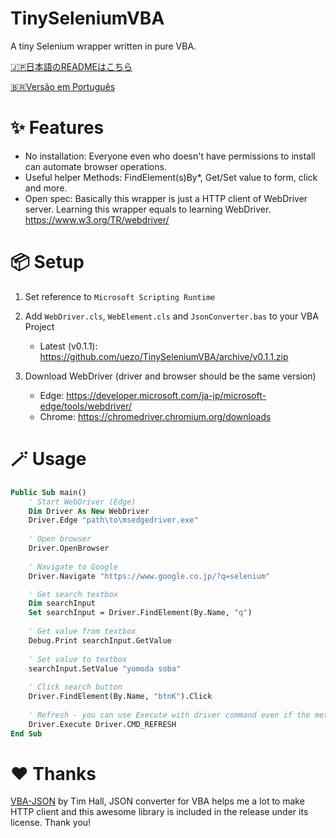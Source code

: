 # TinySeleniumVBA

A tiny Selenium wrapper written in pure VBA.

[🇯🇵日本語のREADMEはこちら](https://github.com/uezo/TinySeleniumVBA/blob/main/README.ja.md)

[🇧🇷Versão em Português](https://github.com/tdmsoares/TinySeleniumVBA/blob/ReadmeInPortuguese/README.pt.md)


# ✨ Features

- No installation: Everyone even who doesn't have permissions to install can automate browser operations.
- Useful helper Methods: FindElement(s)By*, Get/Set value to form, click and more.
- Open spec: Basically this wrapper is just a HTTP client of WebDriver server. Learning this wrapper equals to learning WebDriver.
https://www.w3.org/TR/webdriver/


# 📦 Setup

1. Set reference to `Microsoft Scripting Runtime`

1. Add `WebDriver.cls`, `WebElement.cls` and `JsonConverter.bas` to your VBA Project
    - Latest (v0.1.1): https://github.com/uezo/TinySeleniumVBA/archive/v0.1.1.zip

1. Download WebDriver (driver and browser should be the same version)
    - Edge: https://developer.microsoft.com/ja-jp/microsoft-edge/tools/webdriver/
    - Chrome: https://chromedriver.chromium.org/downloads

# 🪄 Usage

```vb
Public Sub main()
    ' Start WebDriver (Edge)
    Dim Driver As New WebDriver
    Driver.Edge "path\to\msedgedriver.exe"
    
    ' Open browser
    Driver.OpenBrowser
    
    ' Navigate to Google
    Driver.Navigate "https://www.google.co.jp/?q=selenium"

    ' Get search textbox
    Dim searchInput
    Set searchInput = Driver.FindElement(By.Name, "q")
    
    ' Get value from textbox
    Debug.Print searchInput.GetValue
    
    ' Set value to textbox
    searchInput.SetValue "yomoda soba"
    
    ' Click search button
    Driver.FindElement(By.Name, "btnK").Click
    
    ' Refresh - you can use Execute with driver command even if the method is not provided
    Driver.Execute Driver.CMD_REFRESH
End Sub
```

# ❤️ Thanks

[VBA-JSON](https://github.com/VBA-tools/VBA-JSON) by Tim Hall, JSON converter for VBA helps me a lot to make HTTP client and this awesome library is included in the release under its license. Thank you!
